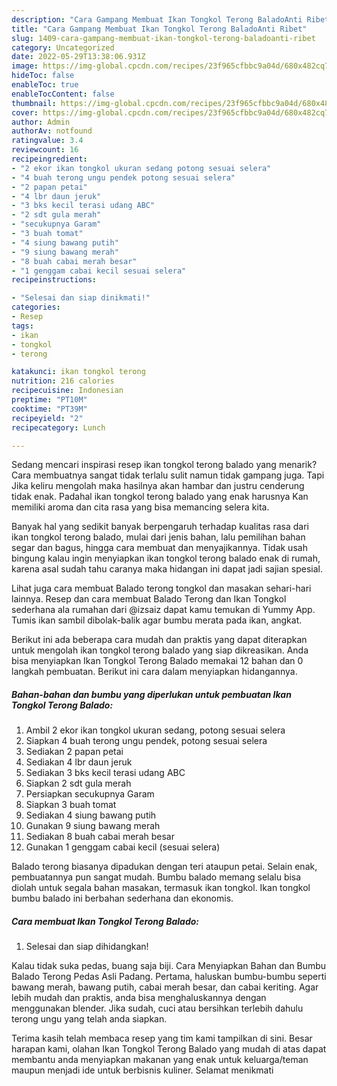 ```yaml
---
description: "Cara Gampang Membuat Ikan Tongkol Terong BaladoAnti Ribet"
title: "Cara Gampang Membuat Ikan Tongkol Terong BaladoAnti Ribet"
slug: 1409-cara-gampang-membuat-ikan-tongkol-terong-baladoanti-ribet
category: Uncategorized
date: 2022-05-29T13:38:06.931Z
image: https://img-global.cpcdn.com/recipes/23f965cfbbc9a04d/680x482cq70/ikan-tongkol-terong-balado-foto-resep-utama.jpg
hideToc: false
enableToc: true
enableTocContent: false
thumbnail: https://img-global.cpcdn.com/recipes/23f965cfbbc9a04d/680x482cq70/ikan-tongkol-terong-balado-foto-resep-utama.jpg
cover: https://img-global.cpcdn.com/recipes/23f965cfbbc9a04d/680x482cq70/ikan-tongkol-terong-balado-foto-resep-utama.jpg
author: Admin
authorAv: notfound
ratingvalue: 3.4
reviewcount: 16
recipeingredient:
- "2 ekor ikan tongkol ukuran sedang potong sesuai selera"
- "4 buah terong ungu pendek potong sesuai selera"
- "2 papan petai"
- "4 lbr daun jeruk"
- "3 bks kecil terasi udang ABC"
- "2 sdt gula merah"
- "secukupnya Garam"
- "3 buah tomat"
- "4 siung bawang putih"
- "9 siung bawang merah"
- "8 buah cabai merah besar"
- "1 genggam cabai kecil sesuai selera"
recipeinstructions:

- "Selesai dan siap dinikmati!"
categories:
- Resep
tags:
- ikan
- tongkol
- terong

katakunci: ikan tongkol terong 
nutrition: 216 calories
recipecuisine: Indonesian
preptime: "PT10M"
cooktime: "PT39M"
recipeyield: "2"
recipecategory: Lunch

---
```



Sedang mencari inspirasi resep ikan tongkol terong balado yang menarik? Cara membuatnya sangat tidak terlalu sulit namun tidak gampang juga. Tapi Jika keliru mengolah maka hasilnya akan hambar dan justru cenderung tidak enak. Padahal ikan tongkol terong balado yang enak harusnya Kan memiliki aroma dan cita rasa yang bisa memancing selera kita.


Banyak hal yang sedikit banyak berpengaruh terhadap kualitas rasa dari ikan tongkol terong balado, mulai dari jenis bahan, lalu pemilihan bahan segar dan bagus, hingga cara membuat dan menyajikannya. Tidak usah bingung kalau ingin menyiapkan ikan tongkol terong balado enak di rumah, karena asal sudah tahu caranya maka hidangan ini dapat jadi sajian spesial.

Lihat juga cara membuat Balado terong tongkol dan masakan sehari-hari lainnya. Resep dan cara membuat Balado Terong dan Ikan Tongkol sederhana ala rumahan dari @izsaiz dapat kamu temukan di Yummy App. Tumis ikan sambil dibolak-balik agar bumbu merata pada ikan, angkat.


Berikut ini ada beberapa cara mudah dan praktis yang dapat diterapkan untuk mengolah ikan tongkol terong balado yang siap dikreasikan. Anda bisa menyiapkan Ikan Tongkol Terong Balado memakai 12 bahan dan 0 langkah pembuatan. Berikut ini cara dalam menyiapkan hidangannya.

<!--inarticleads1-->

##### Bahan-bahan dan bumbu yang diperlukan untuk pembuatan Ikan Tongkol Terong Balado:

1. Ambil 2 ekor ikan tongkol ukuran sedang, potong sesuai selera
1. Siapkan 4 buah terong ungu pendek, potong sesuai selera
1. Sediakan 2 papan petai
1. Sediakan 4 lbr daun jeruk
1. Sediakan 3 bks kecil terasi udang ABC
1. Siapkan 2 sdt gula merah
1. Persiapkan secukupnya Garam
1. Siapkan 3 buah tomat
1. Sediakan 4 siung bawang putih
1. Gunakan 9 siung bawang merah
1. Sediakan 8 buah cabai merah besar
1. Gunakan 1 genggam cabai kecil (sesuai selera)


Balado terong biasanya dipadukan dengan teri ataupun petai. Selain enak, pembuatannya pun sangat mudah. Bumbu balado memang selalu bisa diolah untuk segala bahan masakan, termasuk ikan tongkol. Ikan tongkol bumbu balado ini berbahan sederhana dan ekonomis. 

<!--inarticleads2-->

##### Cara membuat Ikan Tongkol Terong Balado:


1. Selesai dan siap dihidangkan!

Kalau tidak suka pedas, buang saja biji. Cara Menyiapkan Bahan dan Bumbu Balado Terong Pedas Asli Padang. Pertama, haluskan bumbu-bumbu seperti bawang merah, bawang putih, cabai merah besar, dan cabai keriting. Agar lebih mudah dan praktis, anda bisa menghaluskannya dengan menggunakan blender. Jika sudah, cuci atau bersihkan terlebih dahulu terong ungu yang telah anda siapkan. 

Terima kasih telah membaca resep yang tim kami tampilkan di sini. Besar harapan kami, olahan Ikan Tongkol Terong Balado yang mudah di atas dapat membantu anda menyiapkan makanan yang enak untuk keluarga/teman maupun menjadi ide untuk berbisnis kuliner. Selamat menikmati
